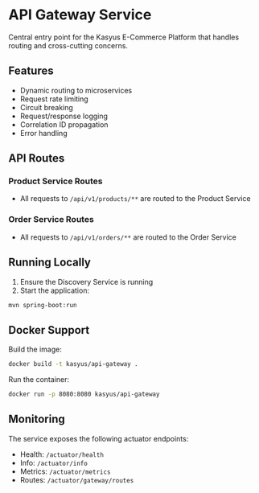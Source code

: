 # API Gateway Service

Central entry point for the Kasyus E-Commerce Platform that handles routing and cross-cutting concerns.

## Features

- Dynamic routing to microservices
- Request rate limiting
- Circuit breaking
- Request/response logging
- Correlation ID propagation
- Error handling

## API Routes

### Product Service Routes
- All requests to `/api/v1/products/**` are routed to the Product Service

### Order Service Routes
- All requests to `/api/v1/orders/**` are routed to the Order Service

## Running Locally

1. Ensure the Discovery Service is running
2. Start the application:
```bash
mvn spring-boot:run
```

## Docker Support

Build the image:
```bash
docker build -t kasyus/api-gateway .
```

Run the container:
```bash
docker run -p 8080:8080 kasyus/api-gateway
```

## Monitoring

The service exposes the following actuator endpoints:
- Health: `/actuator/health`
- Info: `/actuator/info`
- Metrics: `/actuator/metrics`
- Routes: `/actuator/gateway/routes` 